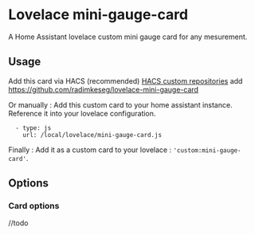 # Lovelace mini-gauge-card

A Home Assistant lovelace custom mini gauge card for any mesurement.


## Usage
Add this card via HACS (recommended)
[HACS custom repositories](https://hacs.xyz/docs/faq/custom_repositories) add https://github.com/radimkeseg/lovelace-mini-gauge-card

Or manually :
Add this custom card to your home assistant instance. Reference it into your lovelace configuration.
```
  - type: js
    url: /local/lovelace/mini-gauge-card.js
```

Finally :
Add it as a custom card to your lovelace : `'custom:mini-gauge-card'`.

## Options
### Card options
//todo
